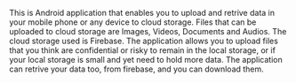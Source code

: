 This is Android application that enables you to upload and retrive data in your mobile phone or any device to cloud storage.
Files that can be uploaded to cloud storage are Images, Videos, Documents and Audios. 
The cloud storage used is Firebase.
The application allows you to upload files that you think are confidential or risky to remain in the local storage, or if your local storage is small
and yet need to hold more data.
The application can retrive your data too, from firebase, and you can download them.
